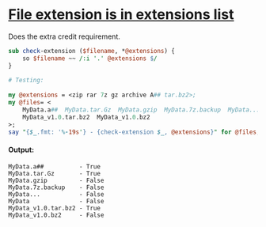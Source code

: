 [1]: https://rosettacode.org/wiki/File_extension_is_in_extensions_list

# [File extension is in extensions list][1]

Does the extra credit requirement.

```perl
sub check-extension ($filename, *@extensions) {
    so $filename ~~ /:i '.' @extensions $/
}
 
# Testing:
 
my @extensions = <zip rar 7z gz archive A## tar.bz2>;
my @files= <
    MyData.a##  MyData.tar.Gz  MyData.gzip  MyData.7z.backup  MyData...  MyData
    MyData_v1.0.tar.bz2  MyData_v1.0.bz2
>;
say "{$_.fmt: '%-19s'} - {check-extension $_, @extensions}" for @files;
```

#### Output:
```
MyData.a##          - True
MyData.tar.Gz       - True
MyData.gzip         - False
MyData.7z.backup    - False
MyData...           - False
MyData              - False
MyData_v1.0.tar.bz2 - True
MyData_v1.0.bz2     - False
```